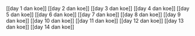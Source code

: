 
[[day 1 dan koe]]
[[day 2 dan koe]]
[[day 3 dan koe]]
[[day 4 dan koe]]
[[day 5 dan koe]]
[[day 6 dan koe]]
[[day 7 dan koe]]
[[day 8 dan koe]]
[[day 9 dan koe]]
[[day 10 dan koe]]
[[day 11 dan koe]]
[[day 12 dan koe]]
[[day 13 dan koe]]
[[day 14 dan koe]]

